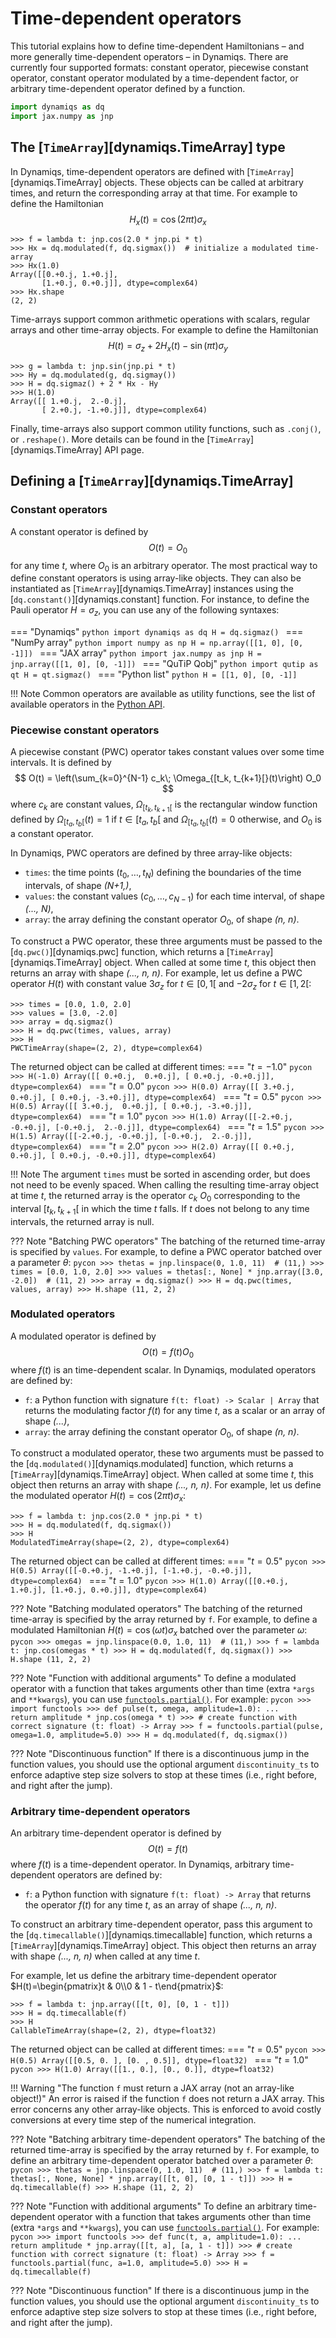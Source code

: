 # Time-dependent operators

<!-- skip: start -->
<!-- todo: temporary fix -->

This tutorial explains how to define time-dependent Hamiltonians – and more generally time-dependent operators – in Dynamiqs. There are currently four supported formats: constant operator, piecewise constant operator, constant operator modulated by a time-dependent factor, or arbitrary time-dependent operator defined by a function.

```python
import dynamiqs as dq
import jax.numpy as jnp
```

## The [`TimeArray`][dynamiqs.TimeArray] type

In Dynamiqs, time-dependent operators are defined with [`TimeArray`][dynamiqs.TimeArray] objects. These objects can be called at arbitrary times, and return the corresponding array at that time. For example to define the Hamiltonian
$$
    H_x(t)=\cos(2\pi t)\sigma_x
$$
```pycon
>>> f = lambda t: jnp.cos(2.0 * jnp.pi * t)
>>> Hx = dq.modulated(f, dq.sigmax())  # initialize a modulated time-array
>>> Hx(1.0)
Array([[0.+0.j, 1.+0.j],
       [1.+0.j, 0.+0.j]], dtype=complex64)
>>> Hx.shape
(2, 2)
```

Time-arrays support common arithmetic operations with scalars, regular arrays and other time-array objects. For example to define the Hamiltonian
$$
    H(t) = \sigma_z + 2 H_x(t) - \sin(\pi t) \sigma_y
$$
```pycon
>>> g = lambda t: jnp.sin(jnp.pi * t)
>>> Hy = dq.modulated(g, dq.sigmay())
>>> H = dq.sigmaz() + 2 * Hx - Hy
>>> H(1.0)
Array([[ 1.+0.j,  2.-0.j],
       [ 2.+0.j, -1.+0.j]], dtype=complex64)
```

Finally, time-arrays also support common utility functions, such as `.conj()`, or `.reshape()`. More details can be found in the [`TimeArray`][dynamiqs.TimeArray] API page.

## Defining a [`TimeArray`][dynamiqs.TimeArray]

### Constant operators

A constant operator is defined by
$$
    O(t) = O_0
$$
for any time $t$, where $O_0$ is an arbitrary operator. The most practical way to define constant operators is using array-like objects. They can also be instantiated as [`TimeArray`][dynamiqs.TimeArray] instances using the [`dq.constant()`][dynamiqs.constant] function. For instance, to define the Pauli operator $H = \sigma_z$, you can use any of the following syntaxes:

=== "Dynamiqs"
    ```python
    import dynamiqs as dq
    H = dq.sigmaz()
    ```
=== "NumPy array"
    ```python
    import numpy as np
    H = np.array([[1, 0], [0, -1]])
    ```
=== "JAX array"
    ```python
    import jax.numpy as jnp
    H = jnp.array([[1, 0], [0, -1]])
    ```
=== "QuTiP Qobj"
    ```python
    import qutip as qt
    H = qt.sigmaz()
    ```
=== "Python list"
    ```python
    H = [[1, 0], [0, -1]]
    ```

!!! Note
    Common operators are available as utility functions, see the list of available operators in the [Python API](../../python_api/index.md#operators).

### Piecewise constant operators

A piecewise constant (PWC) operator takes constant values over some time intervals. It is defined by
$$
    O(t) = \left(\sum_{k=0}^{N-1} c_k\; \Omega_{[t_k, t_{k+1}[}(t)\right) O_0
$$
where $c_k$ are constant values, $\Omega_{[t_k, t_{k+1}[}$ is the rectangular window function defined by $\Omega_{[t_a, t_b[}(t) = 1$ if $t \in [t_a, t_b[$ and $\Omega_{[t_a, t_b[}(t) = 0$ otherwise, and $O_0$ is a constant operator.

In Dynamiqs, PWC operators are defined by three array-like objects:

- `times`: the time points $(t_0, \ldots, t_N)$ defining the boundaries of the time intervals, of shape _(N+1,)_,
- `values`: the constant values $(c_0, \ldots, c_{N-1})$ for each time interval, of shape _(..., N)_,
- `array`: the array defining the constant operator $O_0$, of shape _(n, n)_.

To construct a PWC operator, these three arguments must be passed to the [`dq.pwc()`][dynamiqs.pwc] function, which returns a [`TimeArray`][dynamiqs.TimeArray] object. When called at some time $t$, this object then returns an array with shape _(..., n, n)_. For example, let us define a PWC operator $H(t)$ with constant value $3\sigma_z$ for $t\in[0, 1[$ and $-2\sigma_z$ for $t\in[1, 2[$:
```pycon
>>> times = [0.0, 1.0, 2.0]
>>> values = [3.0, -2.0]
>>> array = dq.sigmaz()
>>> H = dq.pwc(times, values, array)
>>> H
PWCTimeArray(shape=(2, 2), dtype=complex64)
```

The returned object can be called at different times:
=== "$t = -1.0$"
    ```pycon
    >>> H(-1.0)
    Array([[ 0.+0.j,  0.+0.j],
           [ 0.+0.j, -0.+0.j]], dtype=complex64)
    ```
=== "$t=0.0$"
    ```pycon
    >>> H(0.0)
    Array([[ 3.+0.j,  0.+0.j],
           [ 0.+0.j, -3.+0.j]], dtype=complex64)
    ```
=== "$t=0.5$"
    ```pycon
    >>> H(0.5)
    Array([[ 3.+0.j,  0.+0.j],
           [ 0.+0.j, -3.+0.j]], dtype=complex64)
    ```
=== "$t=1.0$"
    ```pycon
    >>> H(1.0)
    Array([[-2.+0.j, -0.+0.j],
           [-0.+0.j,  2.-0.j]], dtype=complex64)
    ```
=== "$t=1.5$"
    ```pycon
    >>> H(1.5)
    Array([[-2.+0.j, -0.+0.j],
           [-0.+0.j,  2.-0.j]], dtype=complex64)
    ```
=== "$t=2.0$"
    ```pycon
    >>> H(2.0)
    Array([[ 0.+0.j,  0.+0.j],
           [ 0.+0.j, -0.+0.j]], dtype=complex64)
    ```

!!! Note
    The argument `times` must be sorted in ascending order, but does not need to be evenly spaced. When calling the resulting time-array object at time $t$, the returned array is the operator $c_k\ O_0$ corresponding to the interval $[t_k, t_{k+1}[$ in which the time $t$ falls. If $t$ does not belong to any time intervals, the returned array is null.

??? Note "Batching PWC operators"
    The batching of the returned time-array is specified by `values`. For example, to define a PWC operator batched over a parameter $\theta$:
    ```pycon
    >>> thetas = jnp.linspace(0, 1.0, 11)  # (11,)
    >>> times = [0.0, 1.0, 2.0]
    >>> values = thetas[:, None] * jnp.array([3.0, -2.0])  # (11, 2)
    >>> array = dq.sigmaz()
    >>> H = dq.pwc(times, values, array)
    >>> H.shape
    (11, 2, 2)
    ```

### Modulated operators

A modulated operator is defined by
$$
    O(t) = f(t) O_0
$$
where $f(t)$ is an time-dependent scalar. In Dynamiqs, modulated operators are defined by:

- `f`: a Python function with signature `f(t: float) -> Scalar | Array` that returns the modulating factor $f(t)$ for any time $t$, as a scalar or an array of shape _(...)_,
- `array`: the array defining the constant operator $O_0$, of shape _(n, n)_.

To construct a modulated operator, these two arguments must be passed to the [`dq.modulated()`][dynamiqs.modulated] function, which returns a [`TimeArray`][dynamiqs.TimeArray] object. When called at some time $t$, this object then returns an array with shape _(..., n, n)_. For example, let us define the modulated operator $H(t)=\cos(2\pi t)\sigma_x$:
```pycon
>>> f = lambda t: jnp.cos(2.0 * jnp.pi * t)
>>> H = dq.modulated(f, dq.sigmax())
>>> H
ModulatedTimeArray(shape=(2, 2), dtype=complex64)
```

The returned object can be called at different times:
=== "$t = 0.5$"
    ```pycon
    >>> H(0.5)
    Array([[-0.+0.j, -1.+0.j],
           [-1.+0.j, -0.+0.j]], dtype=complex64)
    ```
=== "$t=1.0$"
    ```pycon
    >>> H(1.0)
    Array([[0.+0.j, 1.+0.j],
           [1.+0.j, 0.+0.j]], dtype=complex64)
    ```

??? Note "Batching modulated operators"
    The batching of the returned time-array is specified by the array returned by `f`. For example, to define a modulated Hamiltonian $H(t)=\cos(\omega t)\sigma_x$ batched over the parameter $\omega$:
    ```pycon
    >>> omegas = jnp.linspace(0.0, 1.0, 11)  # (11,)
    >>> f = lambda t: jnp.cos(omegas * t)
    >>> H = dq.modulated(f, dq.sigmax())
    >>> H.shape
    (11, 2, 2)
    ```

??? Note "Function with additional arguments"
    To define a modulated operator with a function that takes arguments other than time (extra `*args` and `**kwargs`), you can use [`functools.partial()`](https://docs.python.org/3/library/functools.html#functools.partial). For example:
    ```pycon
    >>> import functools
    >>> def pulse(t, omega, amplitude=1.0):
    ...     return amplitude * jnp.cos(omega * t)
    >>> # create function with correct signature (t: float) -> Array
    >>> f = functools.partial(pulse, omega=1.0, amplitude=5.0)
    >>> H = dq.modulated(f, dq.sigmax())
    ```

??? Note "Discontinuous function"
    If there is a discontinuous jump in the function values, you should use the optional
    argument `discontinuity_ts` to enforce adaptive step size solvers to stop at these
    times (i.e., right before, and right after the jump).

### Arbitrary time-dependent operators

An arbitrary time-dependent operator is defined by
$$
    O(t) = f(t)
$$
where $f(t)$ is a time-dependent operator. In Dynamiqs, arbitrary time-dependent operators are defined by:

- `f`: a Python function with signature `f(t: float) -> Array` that returns the operator $f(t)$ for any time $t$, as an array of shape _(..., n, n)_.

To construct an arbitrary time-dependent operator, pass this argument to the [`dq.timecallable()`][dynamiqs.timecallable] function, which returns a [`TimeArray`][dynamiqs.TimeArray] object. This object then returns an array with shape _(..., n, n)_ when called at any time $t$.

For example, let us define the arbitrary time-dependent operator $H(t)=\begin{pmatrix}t & 0\\0 & 1 - t\end{pmatrix}$:
```pycon
>>> f = lambda t: jnp.array([[t, 0], [0, 1 - t]])
>>> H = dq.timecallable(f)
>>> H
CallableTimeArray(shape=(2, 2), dtype=float32)
```

The returned object can be called at different times:
=== "$t = 0.5$"
    ```pycon
    >>> H(0.5)
    Array([[0.5, 0. ],
           [0. , 0.5]], dtype=float32)
    ```
=== "$t=1.0$"
    ```pycon
    >>> H(1.0)
    Array([[1., 0.],
           [0., 0.]], dtype=float32)
    ```

!!! Warning "The function `f` must return a JAX array (not an array-like object!)"
    An error is raised if the function `f` does not return a JAX array. This error concerns any other array-like objects. This is enforced to avoid costly conversions at every time step of the numerical integration.

??? Note "Batching arbitrary time-dependent operators"
    The batching of the returned time-array is specified by the array returned by `f`. For example, to define an arbitrary time-dependent operator batched over a parameter $\theta$:
    ```pycon
    >>> thetas = jnp.linspace(0, 1.0, 11)  # (11,)
    >>> f = lambda t: thetas[:, None, None] * jnp.array([[t, 0], [0, 1 - t]])
    >>> H = dq.timecallable(f)
    >>> H.shape
    (11, 2, 2)
    ```

??? Note "Function with additional arguments"
    To define an arbitrary time-dependent operator with a function that takes arguments other than time (extra `*args` and `**kwargs`), you can use [`functools.partial()`](https://docs.python.org/3/library/functools.html#functools.partial). For example:
    ```pycon
    >>> import functools
    >>> def func(t, a, amplitude=1.0):
    ...     return amplitude * jnp.array([[t, a], [a, 1 - t]])
    >>> # create function with correct signature (t: float) -> Array
    >>> f = functools.partial(func, a=1.0, amplitude=5.0)
    >>> H = dq.timecallable(f)
    ```

??? Note "Discontinuous function"
    If there is a discontinuous jump in the function values, you should use the optional
    argument `discontinuity_ts` to enforce adaptive step size solvers to stop at these
    times (i.e., right before, and right after the jump).
